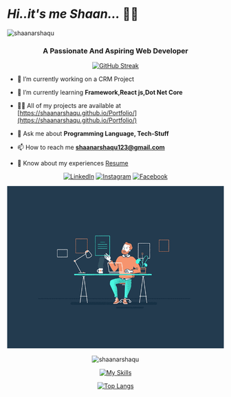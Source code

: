 # *Hi..it's me Shaan...* 👋😊  

<p align="left"> <img src="https://komarev.com/ghpvc/?username=shaanarshaqu&label=Profile%20views&color=0e75b6&style=flat" alt="shaanarshaqu" /> </p>
<h3 align="center">A Passionate And Aspiring Web Developer</h3>


<div align="center"> 
  
[![GitHub Streak](https://streak-stats.demolab.com/?user=shaanarshaqu&theme=chartreuse-dark)](https://git.io/streak-stats)
<!-- ![LeetCode Stats](https://leetcode.card.workers.dev/shaanarshaqu?theme=dark&font=source_code_pro&extension=null) -->

</div>

- 🔭 I’m currently working on a CRM Project

- 🌱 I’m currently learning **Framework,React js,Dot Net Core**

- 👨‍💻 All of my projects are available at [https://shaanarshaqu.github.io/Portfolio/](https://shaanarshaqu.github.io/Portfolio/)

- 💬 Ask me about **Programming Language, Tech-Stuff**

- 📫 How to reach me **shaanarshaqu123@gmail.com**

- 📄 Know about my experiences [Resume](https://drive.google.com/file/d/1uhgU17-pu7SyYAOnX7LOfBn8GDY0LGPH/view?usp=sharing)

<div align="center">  
  
  [![LinkedIn](https://img.shields.io/badge/-LinkedIn-blue?style=flat-square&logo=linkedin&logoColor=white&link=https://www.linkedin.com/in/shaan-arshaqu-13a16b290)](https://www.linkedin.com/in/shaan-arshaqu-13a16b290)
  [![Instagram](https://img.shields.io/badge/-Instagram-E4405F?style=flat-square&logo=instagram&logoColor=white&link=https://www.instagram.com/shaan_arshaqu_/)](https://www.instagram.com/shaan_arshaqu_/)
  [![Facebook](https://img.shields.io/badge/-Facebook-1877F2?style=flat-square&logo=facebook&logoColor=white&link=https://www.facebook.com/shaan.arshaqu)](https://www.facebook.com/shaan.arshaqu)

</div>

<div align="center">

  ![Description](https://github.com/shaanarshaqu/shaanarshaqu/raw/main/desk.gif)
  
</div>

<div align="center">
<img src="https://github-readme-stats.vercel.app/api?username=shaanarshaqu&show_icons=true&locale=en&title_color=ffffff&text_color=ffffff&bg_color=000000" alt="shaanarshaqu" />
</div>


<div align="center">
  
  [![My Skills](https://skillicons.dev/icons?i=dotnet,cs,react,redux,js,html,css,bootstrap)](https://www.microsoft.com/en-in/download/details.aspx?id=30653)
  
</div>
<div align="center">
  
  [![Top Langs](https://github-readme-stats.vercel.app/api/top-langs/?username=shaanarshaqu&layout=compact&theme=vision-friendly-dark)](https://github.com/anuraghazra/github-readme-stats)
  
</div>


   <!-- ![Footer](https://github.com/shaanarshaqu/shaanarshaqu/raw/main/footer.svg) -->


<!--
**rock-32/rock-32** is a ✨ _special_ ✨ repository because its `README.md` (this file) appears on your GitHub profile.
Here are some ideas to get you started:
- 🔭 I’m currently working on ...
- 🌱 I’m currently learning ...
- 👯 I’m looking to collaborate on ...
- 🤔 I’m looking for help with ...
- 💬 Ask me about ...
- 📫 How to reach me: ...
- 😄 Pronouns: ...
- ⚡ Fun fact: ...
-->
